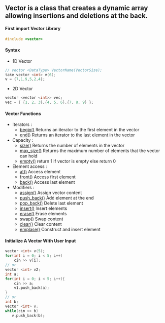 ## **Vector** is a class that creates a dynamic array allowing insertions and deletions at the back.

#### First import Vector Library
```cpp
#include <vector>
```

#### Syntax 
  - 1D Vector
  ```cpp
  // vector <DataType> VectorName(VectorSize);
  take vector <int> v(6);
  v = {7,1,9,5,2,4};
  ```
  - 2D Vector
  ```cpp
  vector <vector <int>> vec;
  vec = { {1, 2, 3},{4, 5, 6},{7, 8, 9} };
  ```
  
#### Vector Functions
  - Iterators :
    - [begin()](https://www.geeksforgeeks.org/vectorbegin-vectorend-c-stl/)   Returns an iterator to the first element in the vector
    - [end()](https://www.geeksforgeeks.org/vectorbegin-vectorend-c-stl/)   Returns an iterator to the last element in the vector
  - Capacity :
    - [size()](https://cplusplus.com/reference/vector/vector/size/)   Returns the number of elements in the vector
    - [max_size()](https://www.geeksforgeeks.org/vector-max_size-function-in-c-stl/)   Returns the maximum number of elements that the vector can hold
    - [empty()](https://cplusplus.com/reference/vector/vector/empty/)   return 1 if vector is empty else return 0
  - Element access :
    - [at()](https://www.javatpoint.com/cpp-vector-at-function)  Access element
    - [front()](https://www.javatpoint.com/cpp-vector-front-function)   Access first element
    - [back()](https://www.javatpoint.com/cpp-vector-back-function)   Access last element
  - Modifiers :
    - [assign()](https://www.geeksforgeeks.org/vector-assign-in-c-stl/)   Assign vector content
    - [push_back()](https://cplusplus.com/reference/vector/vector/push_back/)   Add element at the end
    - [pop_back()](https://www.javatpoint.com/cpp-vector-pop-back-function)   Delete last element
    - [insert()](https://www.javatpoint.com/cpp-vector-insert-function)   Insert elements
    - [erase()](https://cplusplus.com/reference/vector/vector/erase/)   Erase elements
    - [swap()](https://www.geeksforgeeks.org/vectorat-vectorswap-c-stl/)   Swap content
    - [clear()](https://www.geeksforgeeks.org/vector-erase-and-clear-in-cpp/)   Clear content
    - [emplase()](https://cplusplus.com/reference/vector/vector/emplace/)   Construct and insert element  

#### Initialize A Vector With User Input
  ```cpp
  vector <int> v(5);
  for(int i = 0; i < 5; i++)
      cin >> v[i];
  // or
  vector <int> v2;
  int a;
  for(int i = 0; i < 5; i++){
      cin >> a;
      v1.push_back(a);
  }
  // or
  int b;
  vector <int> v;
  while(cin >> b)
     v.push_back(b);
  ```
  
  
  
  
  
  
  



